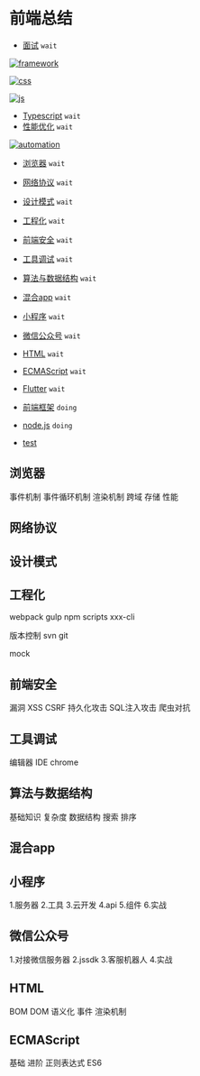 # 前端总结

* [面试](./面试/index.md) `wait`

[![framework]](./framework/index.md)

[framework]:https://img.shields.io/badge/前端框架-framework-4FC08D?style=flat-square&labelColor=339966&logo=Vue.js&logoColor=fff

[![css]](./css/index.md)

[css]:https://img.shields.io/badge/css-framework-00aaee?style=flat-square&labelColor=1572B6&logo=css3

[![js]](./js/index.md)

[js]:https://img.shields.io/badge/js-framework-F7DF1E?style=flat-square&logo=JavaScript

* [Typescript](./typescript/index.md) `wait`
* [性能优化](./性能优化/index.md) `wait`

[![automation]](./automation/index.md)

[automation]:https://img.shields.io/badge/自动化-automation-4FC08D?style=flat-square&logo=automatic&logoColor=fff

* [浏览器](#浏览器) `wait`
* [网络协议](#网络协议) `wait`
* [设计模式](#设计模式) `wait`
* [工程化](#工程化) `wait`
* [前端安全](#前端安全) `wait`
* [工具调试](#工具调试) `wait`
* [算法与数据结构](#算法与数据结构) `wait`
* [混合app](#混合app) `wait`
* [小程序](#小程序) `wait`
* [微信公众号](#微信公众号) `wait`
* [HTML](#html) `wait`
* [ECMAScript](#ecmascript) `wait`

* [Flutter](#flutter) `wait`
* [前端框架](#前端框架) `doing`
* [node.js](#nodejs) `doing`
* [test](./test.md)

## 浏览器

事件机制
事件循环机制
渲染机制
跨域
存储
性能

## 网络协议
## 设计模式
## 工程化

webpack
gulp
npm scripts
xxx-cli

版本控制
svn
git

mock

## 前端安全

漏洞
XSS
CSRF
持久化攻击
SQL注入攻击
爬虫对抗



## 工具调试

编辑器 IDE
chrome

## 算法与数据结构

基础知识
复杂度
数据结构
搜索
排序

## 混合app

## 小程序

1.服务器
2.工具
3.云开发
4.api
5.组件
6.实战

## 微信公众号

1.对接微信服务器
2.jssdk
3.客服机器人
4.实战

## HTML

BOM
DOM
语义化
事件
渲染机制


## ECMAScript

基础
进阶
正则表达式
ES6
